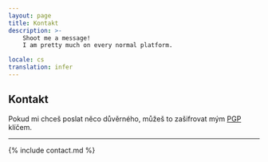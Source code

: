 ```yaml
---
layout: page
title: Kontakt
description: >-
    Shoot me a message!
    I am pretty much on every normal platform.

locale: cs
translation: infer
---
```


## Kontakt

Pokud mi chceš poslat něco důvěrného, můžeš to zašifrovat mým [PGP](pgp) klíčem.

-----

{% include contact.md %}
